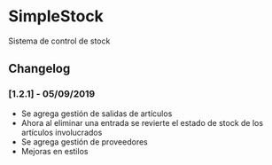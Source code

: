 # SimpleStock

Sistema de control de stock

## Changelog

### [1.2.1] - 05/09/2019

- Se agrega gestión de salidas de artículos
- Ahora al eliminar una entrada se revierte el estado de stock de los artículos involucrados
- Se agrega gestión de proveedores
- Mejoras en estilos